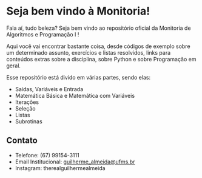 
# Seja bem vindo à Monitoria!

Fala aí, tudo beleza? Seja bem vindo ao repositório oficial da Monitoria de Algoritmos e Programação I !

Aqui você vai encontrar bastante coisa, desde códigos de exemplo sobre um determinado assunto, exercícios e listas resolvidos, links para conteúdos extras sobre a disciplina, sobre Python e sobre Programação em geral.

Esse repositório está divido em várias partes, sendo elas:

- Saídas, Variáveis e Entrada
- Matemática Básica e Matemática com Variáveis
- Iterações
- Seleção
- Listas
- Subrotinas



## Contato

- Telefone: (67) 99154-3111
- Email Institucional: guilherme_almeida@ufms.br
- Instagram: therealguilhermealmeida


